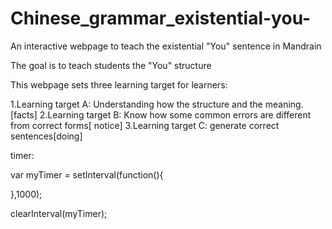 # Chinese_grammar_existential-you-
An interactive webpage to teach the existential "You" sentence in Mandrain

The goal is to teach students the "You" structure

This webpage sets three learning target for learners:  

1.Learning target A:  Understanding how the structure and the meaning. [facts]
2.Learning target B: Know how some common errors are different from correct forms[ notice]
3.Learning target C: generate correct sentences[doing]



timer:

 var myTimer = setInterval(function(){
	

 },1000);

clearInterval(myTimer);
